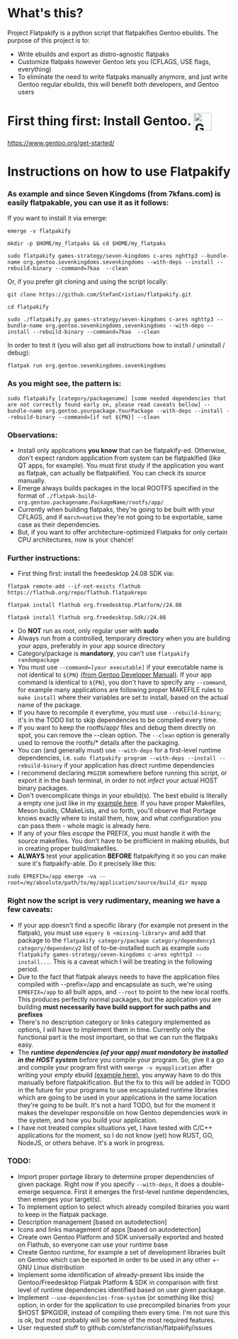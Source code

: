 # What's this?

Project Flatpakify is a python script that flatpakifies Gentoo ebuilds.
The purpose of this project is to:
- Write ebuilds and export as distro-agnostic flatpaks
- Customize flatpaks however Gentoo lets you (CFLAGS, USE flags, everything)
- To eliminate the need to write flatpaks manually anymore, and just write Gentoo regular ebuilds, this will benefit both developers, and Gentoo users

# First thing first: Install Gentoo. <img src="https://www.gentoo.org/assets/img/logo/gentoo-g.png" alt="Gentoo Logo" width="40" height="40" align="center">

https://www.gentoo.org/get-started/

# Instructions on how to use Flatpakify

### As example and since Seven Kingdoms (from 7kfans.com) is easily flatpakable, you can use it as it follows:

If you want to install it via emerge:

```emerge -v flatpakify```

```mkdir -p $HOME/my_flatpaks && cd $HOME/my_flatpaks```

```sudo flatpakify games-strategy/seven-kingdoms c-ares nghttp3 --bundle-name org.gentoo.sevenkingdoms.sevenkingdoms --with-deps --install --rebuild-binary --command=7kaa  --clean```

Or, if you prefer git cloning and using the script locally:

```git clone https://github.com/StefanCristian/flatpakify.git```

```cd flatpakify```

```sudo ./flatpakify.py games-strategy/seven-kingdoms c-ares nghttp3 --bundle-name org.gentoo.sevenkingdoms.sevenkingdoms --with-deps --install --rebuild-binary --command=7kaa  --clean```

In order to test it (you will also get all instructions how to install / uninstall / debug):

```flatpak run org.gentoo.sevenkingdoms.sevenkingdoms```

### As you might see, the pattern is:

```sudo flatpakify [category/packagename] [some needed dependencies that are not correctly found early on, please read caveats bellow] --bundle-name org.gentoo.yourpackage.YourPackage --with-deps --install --rebuild-binary --command=[if not ${PN}] --clean```

### Observations:
- Install only applications __you know__ that can be flatpakify-ed. Otherwise, don't expect random application from system can be flatpakified (like QT apps, for example). You must first study if the application you want as flatpak, can actually be flatpakified. You can check its source manually.
- Emerge always builds packages in the local ROOTFS specified in the format of ```./flatpak-build-org.gentoo.packagename.PackageName/rootfs/app/```
- Currently when building flatpaks, they're going to be built with your CFLAGS, and if ```march=native``` they're not going to be exportable, same case as their dependencies.
- But, if you want to offer architecture-optimized Flatpaks for only certain CPU architectures, now is your chance!

### Further instructions:
- First thing first: install the freedesktop 24.08 SDK via:

```flatpak remote-add --if-not-exists flathub https://flathub.org/repo/flathub.flatpakrepo```

```flatpak install flathub org.freedesktop.Platform//24.08```

```flatpak install flathub org.freedesktop.Sdk//24.08```

- Do __NOT__ run as root, only regular user with __sudo__
- Always run from a controlled, temporary directory when you are building your apps, preferably in your app source directory
- Category/package is __mandatory__, you can't use ```flatpakify randompackage```
- You must use ```--command=[your executable]``` if your executable name is not identical to ```${PN}``` [(from Gentoo Developer Manual)](https://devmanual.gentoo.org/ebuild-writing/variables/). If your app command is identical to ```${PN}```, you don't have to specify any ```--command```, for example many applications are following proper MAKEFILE rules to ```make install``` where their variables are set to install, based on the actual name of the package.
- If you have to recompile it everytime, you must use ```--rebuild-binary```; it's in the TODO list to skip dependencies to be compiled every time.
- If you want to keep the rootfs/app/ files and debug them directly on spot, you can remove the --clean option. The ```--clean``` option is generally used to remove the rootfs/* details after the packaging.
- You can (and generally must) use ```--with-deps``` for a first-level runtime dependencies, i.e. ```sudo flatpakify program --with-deps --install --rebuild-binary``` if your application has direct runtime dependencies
- I recommend declaring ```PKGIDR``` somewhere before running this script, or export it in the bash terminal, in order to not _infect_ your actual HOST binary packages.
- Don't overcomplicate things in your ebuild(s). The best ebuild is literally a empty one just like in my [example here](https://gitlab.com/argent/argent-ws/-/blob/master/app-admin/flatpakify/flatpakify-1.0.0.ebuild). If you have proper Makefiles, Meson builds, CMakeLists, and so forth, you'll observe that Portage knows exactly where to install them, how, and what configuration you can pass them - whole magic is already here.
- If any of your files _escape_ the PREFIX, you must handle it with the source makefiles. You don't have to be profficient in making ebuilds, but in creating proper build/makefiles.
- __ALWAYS__ test your application __BEFORE__ flatpakifying it so you can make sure it's flatpakify-able. Do it precisely like this:

```sudo EPREFIX=/app emerge -va --root=/my/absolute/path/to/my/application/source/build_dir myapp```



### Right now the script is very rudimentary, meaning we have a few caveats:
- If your app doesn't find a specific library (for example not present in the flatpak), you must use ```equery b <missing-library>``` and add that package to the ```flatpakify category/package category/dependency1 category/dependency2``` list of to-be-installed such as example ```sudo flatpakify games-strategy/seven-kingdoms c-ares nghttp3 --install...```. This is a caveat which I will be treating in the following period.
- Due to the fact that flatpak always needs to have the application files compiled with --prefix=/app and encapsulate as such, we're using ```EPREFIX=/app``` to all built apps, and ```--root``` to point to the new local rootfs. This produces perfectly normal packages, but the application you are building __must necessarily have build support for such paths and prefixes__
- There's no description category or links category implemented as options, I will have to implement them in time. Currently only the functional part is the most important, so that we can run the flatpaks easy.
- The ___runtime dependencies (of your app) must mandatory be installed in the HOST system___ before you compile your program. So, give it a go and compile your program first with ```emerge -v myapplication``` after writing your _empty_ ebuild [(example here)](https://gitlab.com/argent/argent-ws/-/blob/master/app-admin/flatpakify/flatpakify-1.0.0.ebuild), you anyway have to do this manually before flatpakification. But the fix to this will be added in TODO in the future for your programs to use encapsulated runtime libraries which are going to be used in your applications in the same location they're going to be built. It's not a hard TODO, but for the moment it makes the developer responsible on how Gentoo dependencies work in the system, and how you build your application.
- I have not treated complex situations yet, I have tested with C/C++ applications for the moment, so I do not know (yet) how RUST, GO, NodeJS, or others behave. It's a work in progress.

### TODO:
- Import proper portage library to determine proper dependencies of given package. Right now if you specify ```--with-deps```, it does a double-emerge sequence. First it emerges the first-level runtime dependencies, then emerges your target(s).
- To implement option to select which already compiled lbiraries you want to keep in the flatpak package.
- Description management [based on autodetection]
- Icons and links management of apps [based on autodetection]
- Create own Gentoo Platform and SDK universally exported and hosted on Flathub, so everyone can use your runtime base
- Create Gentoo runtime, for example a set of development libraries built on Gentoo which can be exported in order to be used in any other +-GNU Linux distribution
- Implement some identification of already-present libs inside the Gentoo/Freedesktop Flatpak Platform & SDK in comparison with first level of runtime dependencies identified based on user given package.
- Implement ```--use-dependencies-from-system``` (or something like this) option, in order for the application to use precompiled binaries from your $HOST $PKGIDR, instead of compiling them every time. I'm not sure this is ok, but most probably will be some of the most required features.
- User requested stuff to github.com/stefancristian/flatpakify/issues